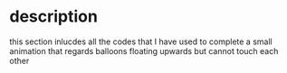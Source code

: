 # description

this section inlucdes all the codes that I have used to complete a small animation that regards balloons floating upwards but cannot touch each other
